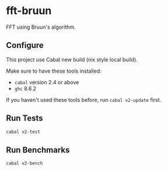 # fft-bruun

FFT using Bruun's algorithm.

## Configure

This project use Cabal new build (nix style local build).

Make sure to have these tools installed:
- `cabal` version 2.4 or above
- `ghc` 8.6.2

If you haven't used these tools before, run `cabal v2-update` first.

## Run Tests

```bash
cabal v2-test
```

## Run Benchmarks

```bash
cabal v2-bench
```
